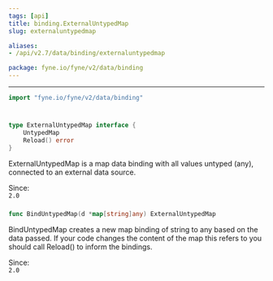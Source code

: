 ```yaml
---
tags: [api]
title: binding.ExternalUntypedMap
slug: externaluntypedmap

aliases:
- /api/v2.7/data/binding/externaluntypedmap

package: fyne.io/fyne/v2/data/binding
---
```



---
```go
import "fyne.io/fyne/v2/data/binding"
```

#

###

```go
type ExternalUntypedMap interface {
	UntypedMap
	Reload() error
}
```

ExternalUntypedMap is a map data binding with all values untyped (any), connected to an external data source.


<div class="since">Since: <code>
2.0</code></div>

###

```go
func BindUntypedMap(d *map[string]any) ExternalUntypedMap
```
BindUntypedMap creates a new map binding of string to any based on the data passed. If your code changes the content of the map this refers to you should call Reload() to inform the bindings.


<div class="since">Since: <code>
2.0</code></div>
